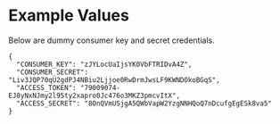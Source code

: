 Example Values
==

Below are dummy consumer key and secret credentials.

```json5
{
  "CONSUMER_KEY": "zJYLocUaIjsYK0VbFTRIDvA4Z",
  "CONSUMER_SECRET": "Liv3JQP70qU2gdPJ4NBiu2Ljjoe0RwDrmJwsLF9KWNDOkoBGqS",
  "ACCESS_TOKEN": "79009074-EJ8yNxNJmy2l95ty2xapro0Jc476o3MKZ3pmcvItX",
  "ACCESS_SECRET": "8OnQVmUSjgA5QWbVapW2YzgNNHQoQ7nDcufgEgESk8va5"
}
```
